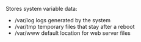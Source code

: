 Stores system variable data:
- /var/log logs generated by the system
- /var/tmp temporary files that stay after a reboot
- /var/www default location for web server files